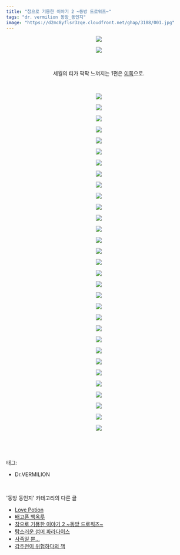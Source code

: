 ```yaml
---
title: "참으로 기묭한 이야기 2 ~동방 드로워즈~"
tags: "dr．vermilion 동방_동인지"
image: "https://d2mc8yflsr3zqe.cloudfront.net/ghap/3188/001.jpg"
---
```

<div class="article">
<p style="text-align: center; clear: none; float: none;"><img src="{{ site.imgserver2 }}/ghap/3188/001.jpg"/></p>
<p style="text-align: center; clear: none; float: none;"><img src="{{ site.imgserver2 }}/ghap/3188/002.jpg"/></p>
<p style="text-align: center; clear: none; float: none;"><br/></p>
<p style="text-align: center; clear: none; float: none;">세월의 티가 팍팍 느껴지는 1편은 <a class="tx-link" href="http://ghaptouhou.tistory.com/962" target="_blank">이쪽</a>으로.</p>
<p style="text-align: center; clear: none; float: none;"><br/></p>
<p style="text-align: center; clear: none; float: none;"><img src="{{ site.imgserver2 }}/ghap/3188/003.jpg"/></p>
<p style="text-align: center; clear: none; float: none;"><img src="{{ site.imgserver2 }}/ghap/3188/004.jpg"/></p>
<p style="text-align: center; clear: none; float: none;"><img src="{{ site.imgserver2 }}/ghap/3188/005.jpg"/></p>
<p style="text-align: center; clear: none; float: none;"><img src="{{ site.imgserver2 }}/ghap/3188/006.jpg"/></p>
<p style="text-align: center; clear: none; float: none;"><img src="{{ site.imgserver2 }}/ghap/3188/007.jpg"/></p>
<p style="text-align: center; clear: none; float: none;"><img src="{{ site.imgserver2 }}/ghap/3188/008.jpg"/></p>
<p style="text-align: center; clear: none; float: none;"><img src="{{ site.imgserver2 }}/ghap/3188/009.jpg"/></p>
<p style="text-align: center; clear: none; float: none;"><img src="{{ site.imgserver2 }}/ghap/3188/010.jpg"/></p>
<p style="text-align: center; clear: none; float: none;"><img src="{{ site.imgserver2 }}/ghap/3188/011.jpg"/></p>
<p style="text-align: center; clear: none; float: none;"><img src="{{ site.imgserver2 }}/ghap/3188/012.jpg"/></p>
<p style="text-align: center; clear: none; float: none;"><img src="{{ site.imgserver2 }}/ghap/3188/013.jpg"/></p>
<p style="text-align: center; clear: none; float: none;"><img src="{{ site.imgserver2 }}/ghap/3188/014.jpg"/></p>
<p style="text-align: center; clear: none; float: none;"><img src="{{ site.imgserver2 }}/ghap/3188/015.jpg"/></p>
<p style="text-align: center; clear: none; float: none;"><img src="{{ site.imgserver2 }}/ghap/3188/016.jpg"/></p>
<p style="text-align: center; clear: none; float: none;"><img src="{{ site.imgserver2 }}/ghap/3188/017.jpg"/></p>
<p style="text-align: center; clear: none; float: none;"><img src="{{ site.imgserver2 }}/ghap/3188/018.jpg"/></p>
<p style="text-align: center; clear: none; float: none;"><img src="{{ site.imgserver2 }}/ghap/3188/019.jpg"/></p>
<p style="text-align: center; clear: none; float: none;"><img src="{{ site.imgserver2 }}/ghap/3188/020.jpg"/></p>
<p style="text-align: center; clear: none; float: none;"><img src="{{ site.imgserver2 }}/ghap/3188/021.jpg"/></p>
<p style="text-align: center; clear: none; float: none;"><img src="{{ site.imgserver2 }}/ghap/3188/022.jpg"/></p>
<p style="text-align: center; clear: none; float: none;"><img src="{{ site.imgserver2 }}/ghap/3188/023.jpg"/></p>
<p style="text-align: center; clear: none; float: none;"><img src="{{ site.imgserver2 }}/ghap/3188/024.jpg"/></p>
<p style="text-align: center; clear: none; float: none;"><img src="{{ site.imgserver2 }}/ghap/3188/025.jpg"/></p>
<p style="text-align: center; clear: none; float: none;"><img src="{{ site.imgserver2 }}/ghap/3188/026.jpg"/></p>
<p style="text-align: center; clear: none; float: none;"><img src="{{ site.imgserver2 }}/ghap/3188/027.jpg"/></p>
<p style="text-align: center; clear: none; float: none;"><img src="{{ site.imgserver2 }}/ghap/3188/028.jpg"/></p>
<p style="text-align: center; clear: none; float: none;"><img src="{{ site.imgserver2 }}/ghap/3188/029.jpg"/></p>
<p style="text-align: center; clear: none; float: none;"><img src="{{ site.imgserver2 }}/ghap/3188/030.jpg"/></p>
<p style="text-align: center; clear: none; float: none;"><img src="{{ site.imgserver2 }}/ghap/3188/031.jpg"/></p>
<p style="text-align: center; clear: none; float: none;"><img src="{{ site.imgserver2 }}/ghap/3188/032.jpg"/></p>
<p style="text-align: center; clear: none; float: none;"><img src="{{ site.imgserver2 }}/ghap/3188/033.jpg"/></p>
<p><br/></p>
</div><br/>
<div class="tagTrail">
<p>태그: </p>
<ul>
<li>Dr.VERMILION</li>
</ul>
</div><br/>
<div class="another">
<p>'동방 동인지' 카테고리의 다른 글</p>
<ul>
<li><a href="/ghap_3190">Love Potion</a></li>
<li><a href="/ghap_3189">배고픈 백옥루</a></li>
<li><a href="/ghap_3188">참으로 기묭한 이야기 2 ~동방 드로워즈~</a></li>
<li><a href="/ghap_3187">탐스러운 섬머 파라다이스</a></li>
<li><a href="/ghap_3186">사족일 뿐...</a></li>
<li><a href="/ghap_3185">감주전이 위험하다의 책</a></li>
</ul>
</div><br/>
<div class="cb_module cb_fluid">
<div class="cb_wrt cb_profile">
</div><!-- commentList close -->
</div><br/>
